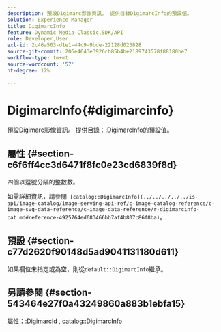 ```yaml
---
description: 預設Digimarc影像資訊。 提供目錄DigimarcInfo的預設值。
solution: Experience Manager
title: DigimarcInfo
feature: Dynamic Media Classic,SDK/API
role: Developer,User
exl-id: 2c46a563-d1e1-44c9-9bde-22128d023828
source-git-commit: 206e4643e3926cb85b4be2189743578f88180be7
workflow-type: tm+mt
source-wordcount: '57'
ht-degree: 12%

---
```


# DigimarcInfo{#digimarcinfo}

預設Digimarc影像資訊。 提供目錄：:DigimarcInfo的預設值。

## 屬性 {#section-c6f6ff4cc3d6471f8fc0e23cd6839f8d}

四個以逗號分隔的整數數。

如需詳細資訊，請參閱` [catalog::DigimarcInfo](../../../../../is-api/image-catalog/image-serving-api-ref/c-image-catalog-reference/c-image-svg-data-reference/c-image-data-reference/r-digimarcinfo-cat.md#reference-4925764ed683466bb7af4b807c86f8ba)`。

## 預設 {#section-c77d2620f90148d5ad9041131180d611}

如果欄位未指定或為空，則從`default::DigimarcInfo`繼承。

## 另請參閱 {#section-543464e27f0a43249860a883b1ebfa15}

[屬性：:DigimarcId](../../../../../is-api/image-catalog/image-serving-api-ref/c-image-catalog-reference/c-attributes-reference/r-digimarcid.md#reference-33e3eca7f1874510904e5c8645cecd68) ,  [catalog::DigimarcInfo](../../../../../is-api/image-catalog/image-serving-api-ref/c-image-catalog-reference/c-image-svg-data-reference/c-image-data-reference/r-digimarcinfo-cat.md#reference-4925764ed683466bb7af4b807c86f8ba)

